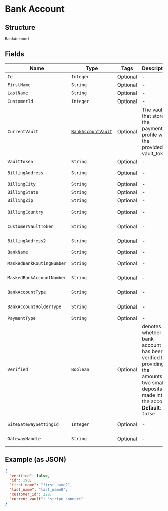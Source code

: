 
# Bank Account

## Structure

`BankAccount`

## Fields

| Name | Type | Tags | Description | Getter | Setter |
|  --- | --- | --- | --- | --- | --- |
| `Id` | `Integer` | Optional | - | Integer getId() | setId(Integer id) |
| `FirstName` | `String` | Optional | - | String getFirstName() | setFirstName(String firstName) |
| `LastName` | `String` | Optional | - | String getLastName() | setLastName(String lastName) |
| `CustomerId` | `Integer` | Optional | - | Integer getCustomerId() | setCustomerId(Integer customerId) |
| `CurrentVault` | [`BankAccountVault`](../../doc/models/bank-account-vault.md) | Optional | The vault that stores the payment profile with the provided vault_token. | BankAccountVault getCurrentVault() | setCurrentVault(BankAccountVault currentVault) |
| `VaultToken` | `String` | Optional | - | String getVaultToken() | setVaultToken(String vaultToken) |
| `BillingAddress` | `String` | Optional | - | String getBillingAddress() | setBillingAddress(String billingAddress) |
| `BillingCity` | `String` | Optional | - | String getBillingCity() | setBillingCity(String billingCity) |
| `BillingState` | `String` | Optional | - | String getBillingState() | setBillingState(String billingState) |
| `BillingZip` | `String` | Optional | - | String getBillingZip() | setBillingZip(String billingZip) |
| `BillingCountry` | `String` | Optional | - | String getBillingCountry() | setBillingCountry(String billingCountry) |
| `CustomerVaultToken` | `String` | Optional | - | String getCustomerVaultToken() | setCustomerVaultToken(String customerVaultToken) |
| `BillingAddress2` | `String` | Optional | - | String getBillingAddress2() | setBillingAddress2(String billingAddress2) |
| `BankName` | `String` | Optional | - | String getBankName() | setBankName(String bankName) |
| `MaskedBankRoutingNumber` | `String` | Optional | - | String getMaskedBankRoutingNumber() | setMaskedBankRoutingNumber(String maskedBankRoutingNumber) |
| `MaskedBankAccountNumber` | `String` | Optional | - | String getMaskedBankAccountNumber() | setMaskedBankAccountNumber(String maskedBankAccountNumber) |
| `BankAccountType` | `String` | Optional | - | String getBankAccountType() | setBankAccountType(String bankAccountType) |
| `BankAccountHolderType` | `String` | Optional | - | String getBankAccountHolderType() | setBankAccountHolderType(String bankAccountHolderType) |
| `PaymentType` | `String` | Optional | - | String getPaymentType() | setPaymentType(String paymentType) |
| `Verified` | `Boolean` | Optional | denotes whether a bank account has been verified by providing the amounts of two small deposits made into the account<br>**Default**: `false` | Boolean getVerified() | setVerified(Boolean verified) |
| `SiteGatewaySettingId` | `Integer` | Optional | - | Integer getSiteGatewaySettingId() | setSiteGatewaySettingId(Integer siteGatewaySettingId) |
| `GatewayHandle` | `String` | Optional | - | String getGatewayHandle() | setGatewayHandle(String gatewayHandle) |

## Example (as JSON)

```json
{
  "verified": false,
  "id": 190,
  "first_name": "first_name2",
  "last_name": "last_name0",
  "customer_id": 228,
  "current_vault": "stripe_connect"
}
```

